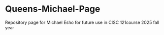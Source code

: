 # Queens-Michael-Page
Repository page for Michael Esho for future use in CISC 121course 2025 fall year
